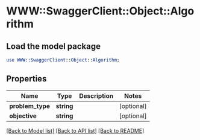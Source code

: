 # WWW::SwaggerClient::Object::Algorithm

## Load the model package
```perl
use WWW::SwaggerClient::Object::Algorithm;
```

## Properties
Name | Type | Description | Notes
------------ | ------------- | ------------- | -------------
**problem_type** | **string** |  | [optional] 
**objective** | **string** |  | [optional] 

[[Back to Model list]](../README.md#documentation-for-models) [[Back to API list]](../README.md#documentation-for-api-endpoints) [[Back to README]](../README.md)


